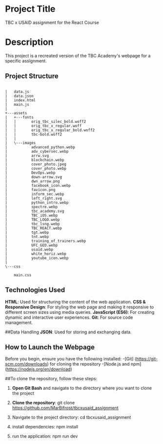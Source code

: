 
# Project Title
TBC x USAID assignment for the React Course


# Description
This project is a recreated version of the TBC Academy's webpage for a specific assignment. 


## Project Structure
```

|   data.js
|   data.json
|   index.html
|   main.js
|
+---assets
|   +---fonts
|   |       orig_tbc_silec_bold.woff2
|   |       orig_tbc_x_regular.woff
|   |       orig_tbc_x_regular_bold.woff2
|   |       tbc-bold.woff2
|   |
|   \---images
|           advanced_python.webp
|           adv_cybersec.webp
|           arrw.svg
|           blockchain.webp
|           cover_photo.jpeg
|           cover_photo.webp
|           DevOps.webp
|           down-arrow.svg
|           dwn_arrow.png
|           facebook_icon.webp
|           favicon.png
|           inform_sec.webp
|           left_right.svg
|           python_intro.webp
|           spectre.webp
|           tbc_academy.svg
|           TBC_iOS.webp
|           TBC_LOGO.webp
|           tbc_lsng.webp
|           TBC_REACT.webp
|           tgt.webp
|           tnt.webp
|           training_of_trainers.webp
|           UFC_GEO.webp
|           usaid.webp
|           white_horiz.webp
|           youtube_icon.webp
|
\---css
```
        main.css

## Technologies Used
**HTML**: Used for structuring the content of the web application.
**CSS & Responsive Design**: For styling the web page and making it responsive to different screen sizes using media queries.
**JavaScript (ES6)**: For creating dynamic and interactive user experiences. 
**Git**: For source code management.


##Data Handling
**JSON**: Used for storing and exchanging data. 
## How to Launch the Webpage
Before you begin, ensure you have the following installed:
-[Git] (https://git-scm.com/downloads) for cloning the repository
-[Node.js and npm] (https://nodejs.org/en/download)


##To clone the repository, follow these steps:
1. **Open Git Bash** and navigate to the directory where you want to clone the project
2. **Clone the repository**:
git clone https://github.com/MarBifrost/tbcxusaid_assignment

3. Navigate to the project directory:
cd tbcxusaid_assignment

4. install dependencies:
npm install

5. run the application:
npm run dev
